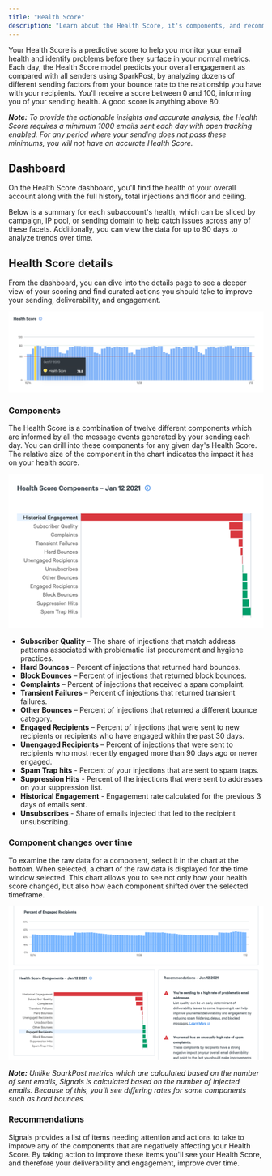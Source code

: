 ```yaml
---
title: "Health Score"
description: "Learn about the Health Score, it's components, and recommendations on how to improve your sending."
---
```


Your Health Score is a predictive score to help you monitor your email health and identify problems before they surface in your normal metrics. Each day, the Health Score model predicts your overall engagement as compared with all senders using SparkPost, by analyzing dozens of different sending factors from your bounce rate to the relationship you have with your recipients. You'll receive a score between 0 and 100, informing you of your sending health. A good score is anything above 80.

_**Note:** To provide the actionable insights and accurate analysis, the Health Score requires a minimum 1000 emails sent each day with open tracking enabled. For any period where your sending does not pass these minimums, you will not have an accurate Health Score._

## Dashboard

On the Health Score dashboard, you'll find the health of your overall account along with the full history, total injections and floor and ceiling.

Below is a summary for each subaccount's health, which can be sliced by campaign, IP pool, or sending domain to help catch issues across any of these facets. Additionally, you can view the data for up to 90 days to analyze trends over time.

## Health Score details

From the dashboard, you can dive into the details page to see a deeper view of your scoring and find curated actions you should take to improve your sending, deliverability, and engagement.

![Health Score Chart](media/health-score/health-score.png)

### Components

The Health Score is a combination of twelve different components which are informed by all the message events generated by your sending each day. You can drill into these components for any given day's Health Score.
The relative size of the component in the chart indicates the impact it has on your health score.

![Health Score Components](media/health-score/components.png)

- **Subscriber Quality** – The share of injections that match address patterns associated with problematic list procurement and hygiene practices.
- **Hard Bounces** – Percent of injections that returned hard bounces.
- **Block Bounces** – Percent of injections that returned block bounces.
- **Complaints** – Percent of injections that received a spam complaint.
- **Transient Failures** – Percent of injections that returned transient failures.
- **Other Bounces** – Percent of injections that returned a different bounce category.
- **Engaged Recipients** – Percent of injections that were sent to new recipients or recipients who have engaged within the past 30 days.
- **Unengaged Recipients** – Percent of injections that were sent to recipients who most recently engaged more than 90 days ago or never engaged.
- **Spam Trap hits** - Percent of your injections that are sent to spam traps.
- **Suppression Hits** - Percent of the injections that were sent to addresses on your suppression list.
- **Historical Engagement** - Engagement rate calculated for the previous 3 days of emails sent.
- **Unsubscribes** - Share of emails injected that led to the recipient unsubscribing.

### Component changes over time

To examine the raw data for a component, select it in the chart at the bottom. When selected, a chart of the raw data is displayed for the time window selected. This chart allows you to see not only how your health score changed, but also how each component shifted over the selected timeframe.

![Health Score Components](media/health-score/components-chart.png)

_**Note:** Unlike SparkPost metrics which are calculated based on the number of sent emails, Signals is calculated based on the number of injected emails. Because of this, you’ll see differing rates for some components such as hard bounces._

### Recommendations

Signals provides a list of items needing attention and actions to take to improve any of the components that are negatively affecting your Health Score. By taking action to improve these items you'll see your Health Score, and therefore your deliverability and engagement, improve over time.

